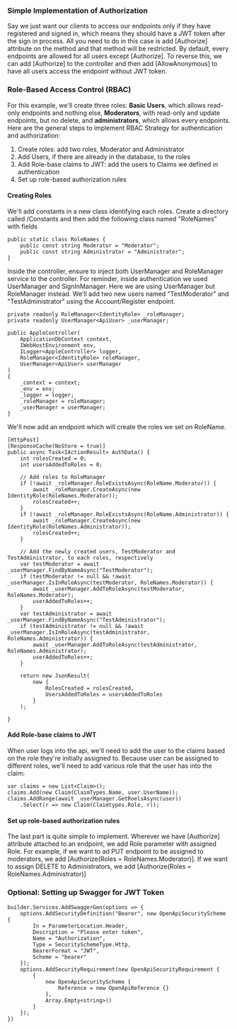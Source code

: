 ### Simple Implementation of Authorization

Say we just want our clients to access our endpoints only if they have registered and signed in, which means they should have a JWT token after the sign in process. All you need to do in this case is add [Authorize] attribute on the method and that method will be restricted. By default, every endpoints are allowed for all users except [Authorize]. To reverse this, we can add [Authorize] to the controller and then add [AllowAnonymous] to have all users access the endpoint without JWT token.

### Role-Based Access Control (RBAC)

For this example, we'll create three roles: **Basic Users**, which allows read-only endpoints and nothing else, **Moderators**, with read-only and update endpoints, but no delete, and **administrators**, which allows every endpoints.
Here are the general steps to implement RBAC Strategy for authentication and authorization:

1. Create roles: add two roles, Moderator and Administrator
2. Add Users, if there are already in the database, to the roles
3. Add Role-base claims to JWT: add the users to Claims we defined in authentication
4. Set up role-based authorization rules

#### Creating Roles

We'll add constants in a new class identifying each roles. Create a directory called /Constants and then add the following class named "RoleNames" with fields

```
public static class RoleNames {
	public const string Moderator = "Moderator";
	public const string Administrator = "Administrator";
}
```

Inside the controller, ensure to inject both UserManager and RoleManager service to the controller. For reminder, inside authentication we used UserManager and SignInManager. Here we are using UserManager but RoleManager instead.
We'll add two new users named "TestModerator" and "TestAdministrator" using the Account/Register endpoint.

```
private readonly RoleManager<IdentityRole> _roleManager;
private readonly UserManager<ApiUser> _userManager;

public AppleController(
	ApplicationDbContext context,
	IWebHostEnvironment env,
	ILogger<AppleController> logger,
	RoleManager<IdentityRole> roleManager,
	UserManager<ApiUser> userManager
)
{
	_context = context;
	_env = env;
	_logger = logger;
	_roleManager = roleManager;
	_userManager = userManager;
}
```

We'll now add an endpoint which will create the roles we set on RoleName.

```
[HttpPost]
[ResponseCache(NoStore = true)]
public async Task<IActionResult> AuthData() {
	int rolesCreated = 0;
	int usersAddedToRoles = 0;

	// Add roles to RoleManager
	if (!await _roleManager.RoleExistsAsync(RoleName.Moderator)) {
		await _roleManager.CreateAsync(new IdentityRole(RoleNames.Moderator));
		rolesCreated++;
	}
	if (!await _roleManager.RoleExistsAsync(RoleName.Administrator)) {
		await _roleManager.CreateAsync(new IdentityRole(RoleNames.Administrator));
		rolesCreated++;
	}

	// Add the newly created users, TestModerator and TestAdministrator, to each roles, respectively
	var testModerator = await _userManager.FindByNameAsync("TestModerator");
	if (testModerator != null && !await _userManager.IsInRoleAsync(testModerator, RoleNames.Moderator)) {
		await _userManager.AddToRoleAsync(testModerator, RoleNames.Moderator);
		userAddedToRoles++;
	}
	var testAdministrator = await _userManager.FindByNameAsync("TestAdministrator");
	if (testAdministrator != null && !await _userManager.IsInRoleAsync(testAdministrator, RoleNames.Administrator)) {
		await _userManager.AddToRoleAsync(testAdministrator, RoleNames.Administrator);
		userAddedToRoles++;
	}

	return new JsonResult(
		new {
			RolesCreated = rolesCreated,
			UsersAddedToRoles = usersAddedToRoles
		}
	);

}
```

#### Add Role-base claims to JWT

When user logs into the api, we'll need to add the user to the claims based on the role they're initially assigned to. Because user can be assigned to different roles, we'll need to add various role that the user has into the claim:

```
var claims = new List<Claim>();
claims.Add(new Claim(ClaimTypes.Name, user.UserName));
claims.AddRange(await _userManager.GetRoelsAsync(user))
	.Select(r => new Claim(Claimtypes.Role, r));
```

#### Set up role-based authorization rules

The last part is quite simple to implement. Wherever we have [Authorize] attribute attached to an endpoint, we add Role parameter with assigned Role. For example, if we want to ad PUT endpoint to be assigned to moderators, we add [Authorize(Roles = RoleNames.Moderator)]. If we want to assign DELETE to Administrators, we add [Authorize(Roles = RoleNames.Administrator)]

### Optional: Setting up Swagger for JWT Token

```
builder.Services.AddSwaggerGen(options => {
	options.AddSecurityDefinition("Bearer", new OpenApiSecurityScheme {
		In = ParameterLocation.Header,
		Description = "Please enter token",
		Name = "Authorization",
		Type = SecuritySchemeType.Http,
		BearerFormat = "JWT",
		Scheme = "bearer"
	});
	options.AddSecurityRequirement(new OpenApiSecurityRequirement {
		{
			new OpenApiSecurityScheme {
				Reference = new OpenApiReference {}
			},
			Array.Empty<string>()
		}
	});
})
```
